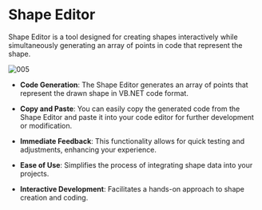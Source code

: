 # Shape Editor

 Shape Editor is a tool designed for creating shapes interactively while simultaneously generating an array of points in code that represent the shape. 



![005](https://github.com/user-attachments/assets/bfd9eef3-9ce4-4c50-8ed3-4410484147e8)



- **Code Generation**: The Shape Editor generates an array of points that represent the drawn shape in VB.NET code format.
  
- **Copy and Paste**: You can easily copy the generated code from the Shape Editor and paste it into your code editor for further development or modification.
  
- **Immediate Feedback**: This functionality allows for quick testing and adjustments, enhancing your experience.
  
- **Ease of Use**: Simplifies the process of integrating shape data into your projects.
  
- **Interactive Development**: Facilitates a hands-on approach to shape creation and coding.



